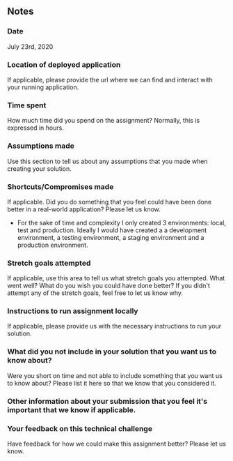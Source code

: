 ## Notes

### Date

July 23rd, 2020

### Location of deployed application

If applicable, please provide the url where we can find and interact with your running application.

### Time spent

How much time did you spend on the assignment? Normally, this is expressed in hours.

### Assumptions made

Use this section to tell us about any assumptions that you made when creating your solution.

### Shortcuts/Compromises made

If applicable. Did you do something that you feel could have been done better in a real-world application? Please
let us know.

- For the sake of time and complexity I only created 3 environments: local, test and production. Ideally I would have created a a development environment, a testing environment, a staging environment and a production environment.

### Stretch goals attempted

If applicable, use this area to tell us what stretch goals you attempted. What went well? What do you wish you
could have done better? If you didn't attempt any of the stretch goals, feel free to let us know why.

### Instructions to run assignment locally

If applicable, please provide us with the necessary instructions to run your solution.

### What did you not include in your solution that you want us to know about?

Were you short on time and not able to include something that you want us to know
about? Please list it here so that we know that you considered it.

### Other information about your submission that you feel it's important that we know if applicable.

### Your feedback on this technical challenge

Have feedback for how we could make this assignment better? Please let us know.
